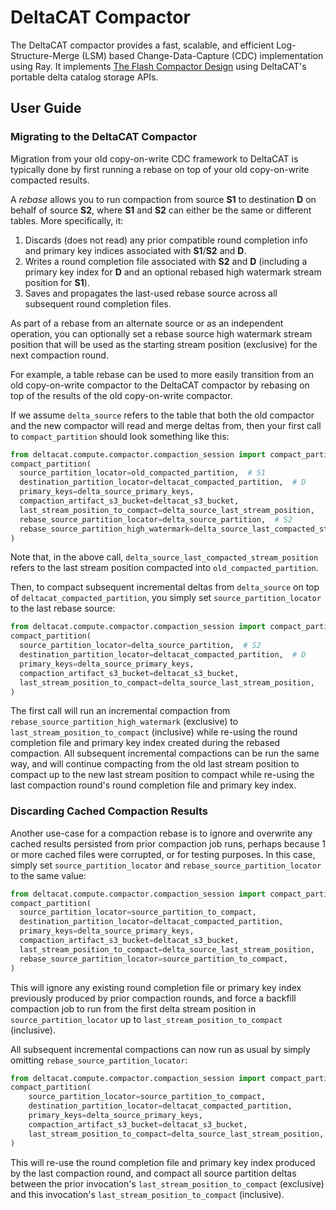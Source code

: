# DeltaCAT Compactor

The DeltaCAT compactor provides a fast, scalable, and efficient
Log-Structure-Merge (LSM) based Change-Data-Capture (CDC) implementation using
Ray. It implements [The Flash Compactor Design](TheFlashCompactorDesign.pdf)
using DeltaCAT's portable delta catalog storage APIs.

## User Guide
### Migrating to the DeltaCAT Compactor
Migration from your old copy-on-write CDC framework to DeltaCAT is typically
done by first running a rebase on top of your old copy-on-write compacted
results.

A _rebase_ allows you to run compaction from source **S1** to destination **D**
on behalf of source **S2**, where **S1** and **S2** can either be the same or
different tables. More specifically, it:
1. Discards (does not read) any prior compatible round completion info and primary key indices associated with **S1**/**S2** and **D**.
2. Writes a round completion file associated with **S2** and **D** (including a primary key index for **D** and an optional rebased high watermark stream position for **S1**).
3. Saves and propagates the last-used rebase source across all subsequent round completion files.

As part of a rebase from an alternate source or as an independent operation,
you can optionally set a rebase source high watermark stream position that will
be used as the starting stream position (exclusive) for the next compaction
round.

For example, a table rebase can be used to more easily transition from an old
copy-on-write compactor to the DeltaCAT compactor by rebasing on top of the
results of the old copy-on-write compactor.

If we assume `delta_source` refers to the table that both the old compactor and
the new compactor will read and merge deltas from, then your first call to
`compact_partition` should look something like this:
```python
from deltacat.compute.compactor.compaction_session import compact_partition
compact_partition(
  source_partition_locator=old_compacted_partition,  # S1
  destination_partition_locator=deltacat_compacted_partition,  # D
  primary_keys=delta_source_primary_keys,
  compaction_artifact_s3_bucket=deltacat_s3_bucket,
  last_stream_position_to_compact=delta_source_last_stream_position,
  rebase_source_partition_locator=delta_source_partition,  # S2
  rebase_source_partition_high_watermark=delta_source_last_compacted_stream_position,
)
```

Note that, in the above call, `delta_source_last_compacted_stream_position`
refers to the last stream position compacted into `old_compacted_partition`.

Then, to compact subsequent incremental deltas from `delta_source` on top of
`deltacat_compacted_partition`, you simply set `source_partition_locator` to
the last rebase source:
```python
from deltacat.compute.compactor.compaction_session import compact_partition
compact_partition(
  source_partition_locator=delta_source_partition,  # S2
  destination_partition_locator=deltacat_compacted_partition,  # D
  primary_keys=delta_source_primary_keys,
  compaction_artifact_s3_bucket=deltacat_s3_bucket,
  last_stream_position_to_compact=delta_source_last_stream_position,
)
```

The first call will run an incremental compaction from
`rebase_source_partition_high_watermark` (exclusive) to
`last_stream_position_to_compact` (inclusive) while re-using the round
completion file and primary key index created during the rebased compaction.
All subsequent incremental compactions can be run the same way, and will
continue compacting from the old last stream position to compact up to the new
last stream position to compact while re-using the last compaction round's
round completion file and primary key index.

### Discarding Cached Compaction Results
Another use-case for a compaction rebase is to ignore and overwrite any cached
results persisted from prior compaction job runs, perhaps because 1 or more
cached files were corrupted, or for testing purposes. In this case, simply set
`source_partition_locator` and `rebase_source_partition_locator` to the same
value:
```python
from deltacat.compute.compactor.compaction_session import compact_partition
compact_partition(
  source_partition_locator=source_partition_to_compact,
  destination_partition_locator=deltacat_compacted_partition,
  primary_keys=delta_source_primary_keys,
  compaction_artifact_s3_bucket=deltacat_s3_bucket,
  last_stream_position_to_compact=delta_source_last_stream_position,
  rebase_source_partition_locator=source_partition_to_compact,
)
```

This will ignore any existing round completion file or primary key index
previously produced by prior compaction rounds, and force a backfill compaction
job to run from the first delta stream position in `source_partition_locator`
up to `last_stream_position_to_compact` (inclusive).

All subsequent incremental compactions can now run as usual by simply omitting
`rebase_source_partition_locator`:
```python
from deltacat.compute.compactor.compaction_session import compact_partition
compact_partition(
    source_partition_locator=source_partition_to_compact,
    destination_partition_locator=deltacat_compacted_partition,
    primary_keys=delta_source_primary_keys,
    compaction_artifact_s3_bucket=deltacat_s3_bucket,
    last_stream_position_to_compact=delta_source_last_stream_position,
)
```

This will re-use the round completion file and primary key index produced by
the last compaction round, and compact all source partition deltas between
the prior invocation's `last_stream_position_to_compact` (exclusive) and this
invocation's `last_stream_position_to_compact` (inclusive).
